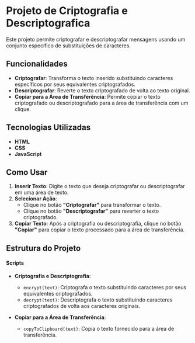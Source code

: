 # Projeto de Criptografia e Descriptografica

Este projeto permite criptografar e descriptografar mensagens usando um conjunto específico de substituições de caracteres.

## Funcionalidades

- **Criptografar**: Transforma o texto inserido substituindo caracteres específicos por seus equivalentes criptografados.
- **Descriptografar**: Reverte o texto criptografado de volta ao texto original.
- **Copiar para a Área de Transferência**: Permite copiar o texto criptografado ou descriptografado para a área de transferência com um clique.

## Tecnologias Utilizadas

- **HTML**
- **CSS**
- **JavaScript**

## Como Usar

1. **Inserir Texto**: Digite o texto que deseja criptografar ou descriptografar em uma área de texto.
2. **Selecionar Ação**:
   - Clique no botão **"Criptografar"** para transformar o texto.
   - Clique no botão **"Descriptografar"** para reverter o texto criptografado.
3. **Copiar Texto**: Após a criptografia ou descriptografia, clique no botão **"Copiar"** para copiar o texto processado para a área de transferência.

## Estrutura do Projeto

#### Scripts

- **Criptografia e Descriptografia**:
  - `encrypt(text)`: Criptografa o texto substituindo caracteres por seus equivalentes criptografados.
  - `decrypt(text)`: Descriptografa o texto substituindo caracteres criptografados de volta aos caracteres originais.

- **Copiar para a Área de Transferência**:
  - `copyToClipboard(text)`: Copia o texto fornecido para a área de transferência.
